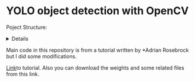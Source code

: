 # YOLO object detection with OpenCV

Poject Structure:
<details>

├── yolo
│   ├── coco.names
│   ├── yolov3.cfg
│   └── yolov3.weights
└── yolo_camera.py
</details>

Main code in this repository is from a tutorial written by *Adrian Rosebrock but I did some modifications.

[Link](https://www.pyimagesearch.com/2018/11/12/yolo-object-detection-with-opencv/)to tutorial. Also you can download the weights and some related files from this link.
